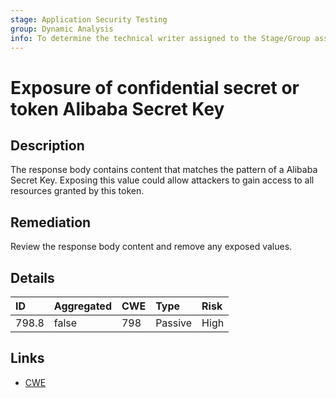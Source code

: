 ```yaml
---
stage: Application Security Testing
group: Dynamic Analysis
info: To determine the technical writer assigned to the Stage/Group associated with this page, see https://handbook.gitlab.com/handbook/product/ux/technical-writing/#assignments
---
```


# Exposure of confidential secret or token Alibaba Secret Key

## Description

The response body contains content that matches the pattern of a Alibaba Secret Key.
Exposing this value could allow attackers to gain access to all resources granted by this token.

## Remediation

Review the response body content and remove any exposed values.

## Details

| ID | Aggregated | CWE | Type | Risk |
|:---|:--------|:--------|:--------|:--------|
| 798.8 | false | 798 | Passive | High |

## Links

- [CWE](https://cwe.mitre.org/data/definitions/798.html)

